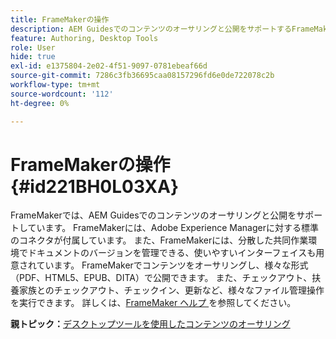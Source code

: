 ```yaml
---
title: FrameMakerの操作
description: AEM Guidesでのコンテンツのオーサリングと公開をサポートするFrameMakerについて説明します。
feature: Authoring, Desktop Tools
role: User
hide: true
exl-id: e1375804-2e02-4f51-9097-0781ebeaf66d
source-git-commit: 7286c3fb36695caa08157296fd6e0de722078c2b
workflow-type: tm+mt
source-wordcount: '112'
ht-degree: 0%

---
```


# FrameMakerの操作 {#id221BH0L03XA}

FrameMakerでは、AEM Guidesでのコンテンツのオーサリングと公開をサポートしています。 FrameMakerには、Adobe Experience Managerに対する標準のコネクタが付属しています。 また、FrameMakerには、分散した共同作業環境でドキュメントのバージョンを管理できる、使いやすいインターフェイスも用意されています。 FrameMakerでコンテンツをオーサリングし、様々な形式（PDF、HTML5、EPUB、DITA）で公開できます。 また、チェックアウト、扶養家族とのチェックアウト、チェックイン、更新など、様々なファイル管理操作を実行できます。 詳しくは、[FrameMaker ヘルプ ](https://help.adobe.com/en_US/framemaker/using/index.html) を参照してください。

**親トピック：**&#x200B;[ デスクトップツールを使用したコンテンツのオーサリング ](author-desktop-tools.md)
